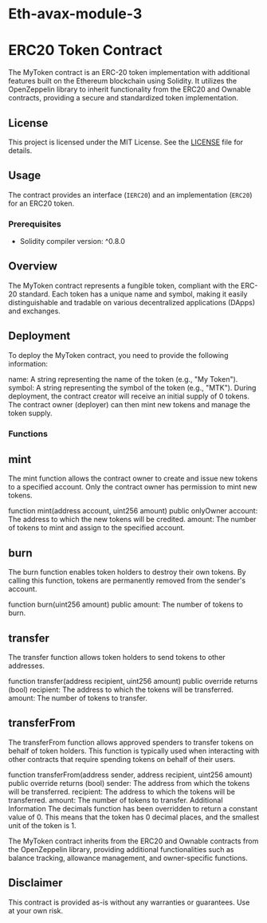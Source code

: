 # Eth-avax-module-3

# ERC20 Token Contract

The MyToken contract is an ERC-20 token implementation with additional features built on the Ethereum blockchain using Solidity. It utilizes the OpenZeppelin library to inherit functionality from the ERC20 and Ownable contracts, providing a secure and standardized token implementation.

## License

This project is licensed under the MIT License. See the [LICENSE](LICENSE) file for details.

## Usage

The contract provides an interface (`IERC20`) and an implementation (`ERC20`) for an ERC20 token. 

### Prerequisites

- Solidity compiler version: ^0.8.0


## Overview

The MyToken contract represents a fungible token, compliant with the ERC-20 standard. Each token has a unique name and symbol, making it easily distinguishable and tradable on various decentralized applications (DApps) and exchanges.

## Deployment
To deploy the MyToken contract, you need to provide the following information:

name: A string representing the name of the token (e.g., "My Token").
symbol: A string representing the symbol of the token (e.g., "MTK").
During deployment, the contract creator will receive an initial supply of 0 tokens. The contract owner (deployer) can then mint new tokens and manage the token supply.

### Functions

## mint
The mint function allows the contract owner to create and issue new tokens to a specified account. Only the contract owner has permission to mint new tokens.

function mint(address account, uint256 amount) public onlyOwner
account: The address to which the new tokens will be credited.
amount: The number of tokens to mint and assign to the specified account.


## burn
The burn function enables token holders to destroy their own tokens. By calling this function, tokens are permanently removed from the sender's account.

function burn(uint256 amount) public
amount: The number of tokens to burn.


## transfer
The transfer function allows token holders to send tokens to other addresses.

function transfer(address recipient, uint256 amount) public override returns (bool)
recipient: The address to which the tokens will be transferred.
amount: The number of tokens to transfer.


## transferFrom
The transferFrom function allows approved spenders to transfer tokens on behalf of token holders. This function is typically used when interacting with other contracts that require spending tokens on behalf of their users.

function transferFrom(address sender, address recipient, uint256 amount) public override returns (bool)
sender: The address from which the tokens will be transferred.
recipient: The address to which the tokens will be transferred.
amount: The number of tokens to transfer.
Additional Information
The decimals function has been overridden to return a constant value of 0. This means that the token has 0 decimal places, and the smallest unit of the token is 1.

The MyToken contract inherits from the ERC20 and Ownable contracts from the OpenZeppelin library, providing additional functionalities such as balance tracking, allowance management, and owner-specific functions.

## Disclaimer

This contract is provided as-is without any warranties or guarantees. Use at your own risk.

